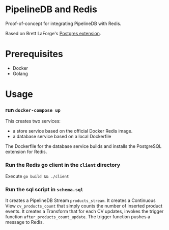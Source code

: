 # PipelineDB and Redis

Proof-of-concept for integrating PipelineDB with Redis.

Based on Brett LaForge's [Postgres extension](https://github.com/brettlaforge/pg_redis_pubsub).

# Prerequisites

* Docker
* Golang

#  Usage
### run `docker-compose up`

This creates two services:
* a store service based on the official Docker Redis image.
* a database service based on a local Dockerfile

The Dockerfile for the database service builds and installs the PostgreSQL extension for Redis.

### Run the Redis go client in the `client` directory

Execute `go build && ./client`

### Run the sql script in `schema.sql`

It creates a PipelineDB Stream `products_stream`.
It creates a Continuous View `cv_products_count` that simply counts the number of inserted product events.
It creates a Transform that for each CV updates, invokes the trigger function `after_products_count_update`.
The trigger function pushes a message to Redis.

